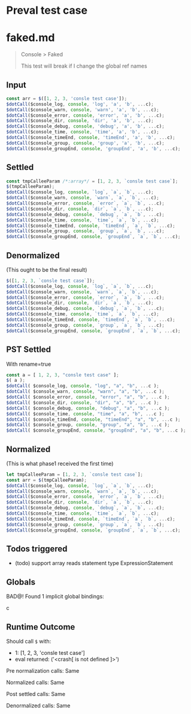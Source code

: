 # Preval test case

# faked.md

> Console > Faked
>
> This test will break if I change the global ref names

## Input

`````js filename=intro
const arr = $([1, 2, 3, 'consle test case']);
$dotCall($console_log, console, 'log', 'a', 'b', ...c);
$dotCall($console_warn, console, 'warn', 'a', 'b', ...c);
$dotCall($console_error, console, 'error', 'a', 'b', ...c);
$dotCall($console_dir, console, 'dir', 'a', 'b', ...c);
$dotCall($console_debug, console, 'debug', 'a', 'b', ...c);
$dotCall($console_time, console, 'time', 'a', 'b', ...c);
$dotCall($console_timeEnd, console, 'timeEnd', 'a', 'b', ...c);
$dotCall($console_group, console, 'group', 'a', 'b', ...c);
$dotCall($console_groupEnd, console, 'groupEnd', 'a', 'b', ...c);
`````


## Settled


`````js filename=intro
const tmpCalleeParam /*:array*/ = [1, 2, 3, `consle test case`];
$(tmpCalleeParam);
$dotCall($console_log, console, `log`, `a`, `b`, ...c);
$dotCall($console_warn, console, `warn`, `a`, `b`, ...c);
$dotCall($console_error, console, `error`, `a`, `b`, ...c);
$dotCall($console_dir, console, `dir`, `a`, `b`, ...c);
$dotCall($console_debug, console, `debug`, `a`, `b`, ...c);
$dotCall($console_time, console, `time`, `a`, `b`, ...c);
$dotCall($console_timeEnd, console, `timeEnd`, `a`, `b`, ...c);
$dotCall($console_group, console, `group`, `a`, `b`, ...c);
$dotCall($console_groupEnd, console, `groupEnd`, `a`, `b`, ...c);
`````


## Denormalized
(This ought to be the final result)

`````js filename=intro
$([1, 2, 3, `consle test case`]);
$dotCall($console_log, console, `log`, `a`, `b`, ...c);
$dotCall($console_warn, console, `warn`, `a`, `b`, ...c);
$dotCall($console_error, console, `error`, `a`, `b`, ...c);
$dotCall($console_dir, console, `dir`, `a`, `b`, ...c);
$dotCall($console_debug, console, `debug`, `a`, `b`, ...c);
$dotCall($console_time, console, `time`, `a`, `b`, ...c);
$dotCall($console_timeEnd, console, `timeEnd`, `a`, `b`, ...c);
$dotCall($console_group, console, `group`, `a`, `b`, ...c);
$dotCall($console_groupEnd, console, `groupEnd`, `a`, `b`, ...c);
`````


## PST Settled
With rename=true

`````js filename=intro
const a = [ 1, 2, 3, "consle test case" ];
$( a );
$dotCall( $console_log, console, "log", "a", "b", ...c );
$dotCall( $console_warn, console, "warn", "a", "b", ...c );
$dotCall( $console_error, console, "error", "a", "b", ...c );
$dotCall( $console_dir, console, "dir", "a", "b", ...c );
$dotCall( $console_debug, console, "debug", "a", "b", ...c );
$dotCall( $console_time, console, "time", "a", "b", ...c );
$dotCall( $console_timeEnd, console, "timeEnd", "a", "b", ...c );
$dotCall( $console_group, console, "group", "a", "b", ...c );
$dotCall( $console_groupEnd, console, "groupEnd", "a", "b", ...c );
`````


## Normalized
(This is what phase1 received the first time)

`````js filename=intro
let tmpCalleeParam = [1, 2, 3, `consle test case`];
const arr = $(tmpCalleeParam);
$dotCall($console_log, console, `log`, `a`, `b`, ...c);
$dotCall($console_warn, console, `warn`, `a`, `b`, ...c);
$dotCall($console_error, console, `error`, `a`, `b`, ...c);
$dotCall($console_dir, console, `dir`, `a`, `b`, ...c);
$dotCall($console_debug, console, `debug`, `a`, `b`, ...c);
$dotCall($console_time, console, `time`, `a`, `b`, ...c);
$dotCall($console_timeEnd, console, `timeEnd`, `a`, `b`, ...c);
$dotCall($console_group, console, `group`, `a`, `b`, ...c);
$dotCall($console_groupEnd, console, `groupEnd`, `a`, `b`, ...c);
`````


## Todos triggered


- (todo) support array reads statement type ExpressionStatement


## Globals


BAD@! Found 1 implicit global bindings:

c


## Runtime Outcome


Should call `$` with:
 - 1: [1, 2, 3, 'consle test case']
 - eval returned: ('<crash[ <ref> is not defined ]>')

Pre normalization calls: Same

Normalized calls: Same

Post settled calls: Same

Denormalized calls: Same
